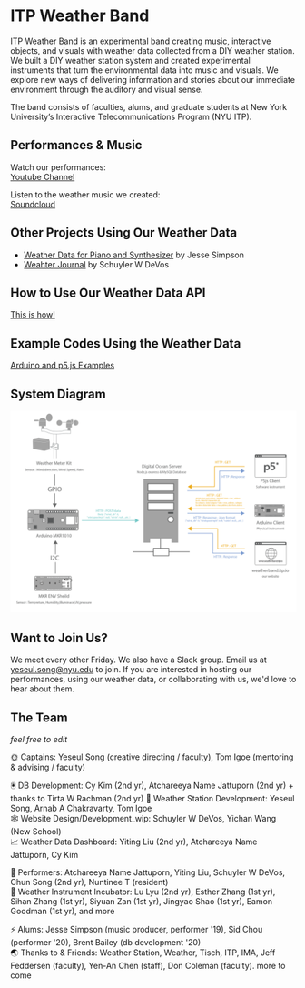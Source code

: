 # ITP Weather Band

ITP Weather Band is an experimental band creating music, interactive objects, and visuals with weather data collected from a DIY weather station. We built a DIY weather station system and created experimental instruments that turn the environmental data into music and visuals. We explore new ways of delivering information and stories about our immediate environment through the auditory and visual sense. 

The band consists of faculties, alums, and graduate students at New York University’s Interactive Telecommunications Program (NYU ITP). 

## Performances & Music

Watch our performances:  
[Youtube Channel](https://www.youtube.com/channel/UCe3Dx3kf--1eICcKGkuHcYw/videos)

Listen to the weather music we created:  
[Soundcloud](https://soundcloud.com/itp-weather-band)

## Other Projects Using Our Weather Data
* [Weather Data for Piano and Synthesizer](https://jesse-simpson.com/Weather-Data-for-Piano-and-Synthesizer) by Jesse Simpson
* [Weahter Journal](https://lazordiak.github.io/Weather-Journals/) by Schuyler W DeVos

## How to Use Our Weather Data API

[This is how!](https://github.com/ITPNYU/Weather-Band/tree/main/database-api)

## Example Codes Using the Weather Data

[Arduino and p5.js Examples](https://github.com/ITPNYU/Weather-Band/tree/main/get_weather_data)

## System Diagram

![system diagaram connecting arduino to server which connects to webclient and arduino client](https://github.com/ITPNYU/Weather-Band/blob/main/database-api/system_diagram.png)

## Want to Join Us?

We meet every other Friday. We also have a Slack group. Email us at yeseul.song@nyu.edu to join. If you are interested in hosting our performances, using our weather data, or collaborating with us, we'd love to hear about them.

## The Team 
*feel free to edit*

🌞 Captains: Yeseul Song (creative directing / faculty), Tom Igoe (mentoring & advising / faculty)  

🖲 DB Development: Cy Kim (2nd yr), Atchareeya Name Jattuporn (2nd yr) + thanks to Tirta W Rachman (2nd yr)
📡 Weather Station Development: Yeseul Song, Arnab A Chakravarty, Tom Igoe  
🕸 Website Design/Development_wip: Schuyler W DeVos, Yichan Wang (New School)    
📈 Weather Data Dashboard: Yiting Liu (2nd yr), Atchareeya Name Jattuporn, Cy Kim  

🥁 Performers: Atchareeya Name Jattuporn, Yiting Liu, Schuyler W DeVos, Chun Song (2nd yr), Nuntinee T (resident)  
🐣 Weather Instrument Incubator: Lu Lyu (2nd yr), Esther Zhang (1st yr), Sihan Zhang (1st yr), Siyuan Zan (1st yr), Jingyao Shao (1st yr), Eamon Goodman (1st yr), and more  

⚡️ Alums: Jesse Simpson (music producer, performer '19), Sid Chou (performer '20), Brent Bailey (db development '20)  
🌏 Thanks to & Friends: Weather Station, Weather, Tisch, ITP, IMA, Jeff Feddersen (faculty), Yen-An Chen (staff), Don Coleman (faculty). more to come
